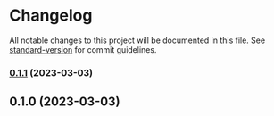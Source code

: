 # Changelog

All notable changes to this project will be documented in this file. See [standard-version](https://github.com/conventional-changelog/standard-version) for commit guidelines.

### [0.1.1](https://github.com/Moonlightjs/common/compare/v0.1.0...v0.1.1) (2023-03-03)

## 0.1.0 (2023-03-03)
